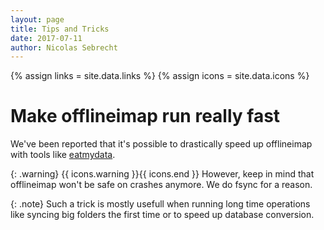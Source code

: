 ```yaml
---
layout: page
title: Tips and Tricks
date: 2017-07-11
author: Nicolas Sebrecht
---
```


{% assign links = site.data.links %}
{% assign icons = site.data.icons %}

# Make offlineimap run really fast

We've been reported that it's possible to drastically speed up offlineimap with
tools like [eatmydata](https://www.flamingspork.com/projects/libeatmydata/).

{: .warning}
{{ icons.warning }}{{ icons.end }}
However, keep in mind that offlineimap won't be safe on crashes anymore. We do
fsync for a reason.

{: .note}
Such a trick is mostly usefull when running long time operations like syncing
big folders the first time or to speed up database conversion.

<!--
vim: expandtab ts=2 :
-->
